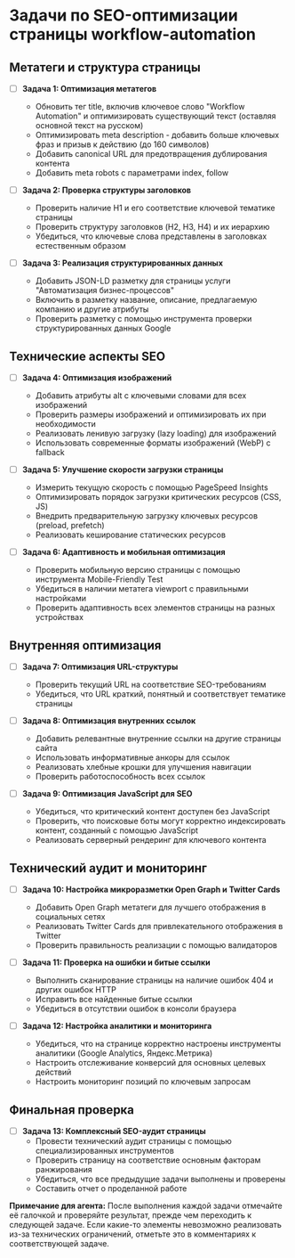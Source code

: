 # Задачи по SEO-оптимизации страницы workflow-automation

## Метатеги и структура страницы

- [ ] **Задача 1: Оптимизация метатегов**
  - Обновить тег title, включив ключевое слово "Workflow Automation" и оптимизировать существующий текст (оставляя основной текст на русском)
  - Оптимизировать meta description - добавить больше ключевых фраз и призыв к действию (до 160 символов)
  - Добавить canonical URL для предотвращения дублирования контента
  - Добавить meta robots с параметрами index, follow

- [ ] **Задача 2: Проверка структуры заголовков**
  - Проверить наличие H1 и его соответствие ключевой тематике страницы
  - Проверить структуру заголовков (H2, H3, H4) и их иерархию
  - Убедиться, что ключевые слова представлены в заголовках естественным образом

- [ ] **Задача 3: Реализация структурированных данных**
  - Добавить JSON-LD разметку для страницы услуги "Автоматизация бизнес-процессов"
  - Включить в разметку название, описание, предлагаемую компанию и другие атрибуты
  - Проверить разметку с помощью инструмента проверки структурированных данных Google

## Технические аспекты SEO

- [ ] **Задача 4: Оптимизация изображений**
  - Добавить атрибуты alt с ключевыми словами для всех изображений
  - Проверить размеры изображений и оптимизировать их при необходимости
  - Реализовать ленивую загрузку (lazy loading) для изображений
  - Использовать современные форматы изображений (WebP) с fallback

- [ ] **Задача 5: Улучшение скорости загрузки страницы**
  - Измерить текущую скорость с помощью PageSpeed Insights
  - Оптимизировать порядок загрузки критических ресурсов (CSS, JS)
  - Внедрить предварительную загрузку ключевых ресурсов (preload, prefetch)
  - Реализовать кеширование статических ресурсов

- [ ] **Задача 6: Адаптивность и мобильная оптимизация**
  - Проверить мобильную версию страницы с помощью инструмента Mobile-Friendly Test
  - Убедиться в наличии метатега viewport с правильными настройками
  - Проверить адаптивность всех элементов страницы на разных устройствах

## Внутренняя оптимизация

- [ ] **Задача 7: Оптимизация URL-структуры**
  - Проверить текущий URL на соответствие SEO-требованиям
  - Убедиться, что URL краткий, понятный и соответствует тематике страницы

- [ ] **Задача 8: Оптимизация внутренних ссылок**
  - Добавить релевантные внутренние ссылки на другие страницы сайта
  - Использовать информативные анкоры для ссылок
  - Реализовать хлебные крошки для улучшения навигации
  - Проверить работоспособность всех ссылок

- [ ] **Задача 9: Оптимизация JavaScript для SEO**
  - Убедиться, что критический контент доступен без JavaScript
  - Проверить, что поисковые боты могут корректно индексировать контент, созданный с помощью JavaScript
  - Реализовать серверный рендеринг для ключевого контента

## Технический аудит и мониторинг

- [ ] **Задача 10: Настройка микроразметки Open Graph и Twitter Cards**
  - Добавить Open Graph метатеги для лучшего отображения в социальных сетях
  - Реализовать Twitter Cards для привлекательного отображения в Twitter
  - Проверить правильность реализации с помощью валидаторов

- [ ] **Задача 11: Проверка на ошибки и битые ссылки**
  - Выполнить сканирование страницы на наличие ошибок 404 и других ошибок HTTP
  - Исправить все найденные битые ссылки
  - Убедиться в отсутствии ошибок в консоли браузера

- [ ] **Задача 12: Настройка аналитики и мониторинга**
  - Убедиться, что на странице корректно настроены инструменты аналитики (Google Analytics, Яндекс.Метрика)
  - Настроить отслеживание конверсий для основных целевых действий
  - Настроить мониторинг позиций по ключевым запросам

## Финальная проверка

- [ ] **Задача 13: Комплексный SEO-аудит страницы**
  - Провести технический аудит страницы с помощью специализированных инструментов
  - Проверить страницу на соответствие основным факторам ранжирования
  - Убедиться, что все предыдущие задачи выполнены и проверены
  - Составить отчет о проделанной работе

**Примечание для агента:** После выполнения каждой задачи отмечайте её галочкой и проверяйте результат, прежде чем переходить к следующей задаче. Если какие-то элементы невозможно реализовать из-за технических ограничений, отметьте это в комментариях к соответствующей задаче. 